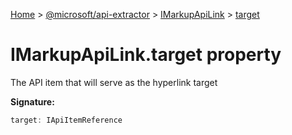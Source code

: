 [Home](./index) &gt; [@microsoft/api-extractor](api-extractor.md) &gt; [IMarkupApiLink](api-extractor.imarkupapilink.md) &gt; [target](api-extractor.imarkupapilink.target.md)

# IMarkupApiLink.target property

The API item that will serve as the hyperlink target

**Signature:**
```javascript
target: IApiItemReference
```
